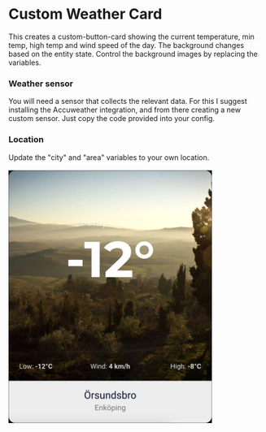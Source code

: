 <h1>Custom Weather Card</h1>

This creates a custom-button-card showing the current temperature, min temp, high temp and wind speed of the day. The background changes based on the entity state. Control the background images by replacing the variables.

<h3> Weather sensor </h3>
You will need a sensor that collects the relevant data. For this I suggest installing the Accuweather integration, and from there creating a new custom sensor. Just copy the code provided into your config.

<h3> Location </h3>
Update the "city" and "area" variables to your own location.
<br><br>
<img src="Custom Weather Card.jpg" alt="weather card example" style="width:400px;">
